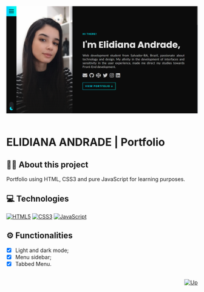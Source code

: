<div align="center">
  <a href="https://elidianaandrade.github.io/archstil/">
    <img alt="Screen Portfolio EA" src="https://raw.githubusercontent.com/elidianaandrade/elidianaandrade.github.io/feature-v1/assets/img/projects-covers/cover-screen-portfolio-ea.png">
  </a>
</div>
<br>

# ELIDIANA ANDRADE | Portfolio

## 👩‍💻 About this project
Portfolio using HTML, CSS3 and pure JavaScript for learning purposes.

## 💻 Technologies
[![HTML5](https://img.shields.io/badge/HTML5-000?style=for-the-badge&logo=html5&logoColor=E34F26)](https://developer.mozilla.org/pt-BR/docs/Web/HTML)
[![CSS3](https://img.shields.io/badge/CSS3-000?style=for-the-badge&logo=css3&logoColor=00BFFF)](https://developer.mozilla.org/pt-BR/docs/Web/CSS)
[![JavaScript](https://img.shields.io/badge/JavaScript-000?style=for-the-badge&logo=javascript&logoColor=F7DF1E)](https://developer.mozilla.org/pt-BR/docs/Web/JavaScript)

## ⚙ Functionalities
- [x] Light and dark mode;
- [x] Menu sidebar;
- [x] Tabbed Menu.

<br>

<div align="right">
  <a href="#top">
    <img alt="Up" height="25" src="https://raw.githubusercontent.com/FortAwesome/Font-Awesome/6.x/svgs/solid/angle-up.svg">
  </a>
</div>